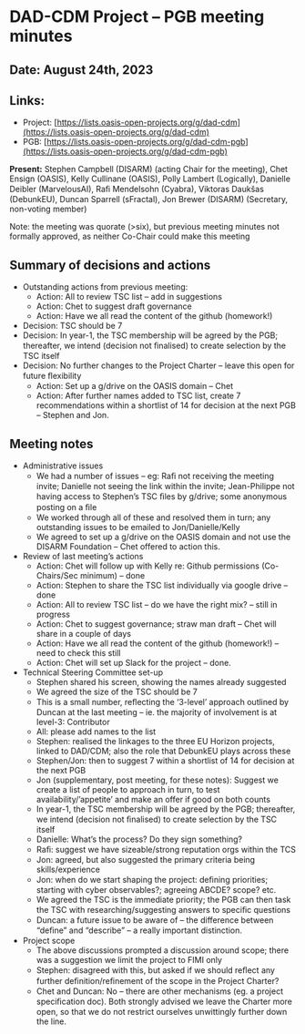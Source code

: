 # DAD-CDM Project –  PGB meeting minutes
## Date: August 24th, 2023

## Links:
* Project: [https://lists.oasis-open-projects.org/g/dad-cdm](https://lists.oasis-open-projects.org/g/dad-cdm)
* PGB: [https://lists.oasis-open-projects.org/g/dad-cdm-pgb](https://lists.oasis-open-projects.org/g/dad-cdm-pgb)

**Present:**
Stephen Campbell (DISARM) (acting Chair for the meeting), Chet Ensign (OASIS), Kelly Cullinane (OASIS), Polly Lambert (Logically), Danielle Deibler (MarvelousAI), Raﬁ Mendelsohn (Cyabra), Viktoras Daukšas (DebunkEU), Duncan Sparrell (sFractal), Jon Brewer (DISARM) (Secretary, non-voting member)

Note: the meeting was quorate (>six), but previous meeting minutes not formally approved, as neither Co-Chair could make this meeting

## Summary of decisions and actions
* Outstanding actions from previous meeting:
	* Action: All to review TSC list – add in suggestions
	* Action: Chet to suggest draft governance
	* Action: Have we all read the content of the github (homework!)
* Decision: TSC should be 7
* Decision: In year-1, the TSC membership will be agreed by the PGB; thereafter, we intend (decision not ﬁnalised) to create selection by the TSC itself
* Decision: No further changes to the Project Charter – leave this open for future ﬂexibility
	* Action: Set up a g/drive on the OASIS domain – Chet
	* Action: After further names added to TSC list, create 7 recommendations within a shortlist of 14 for decision at the next PGB – Stephen and Jon.

## Meeting notes
* Administrative issues
	* We had a number of issues – eg: Raﬁ not receiving the meeting invite; Danielle not seeing the link within the invite; Jean-Philippe not having access to Stephen’s TSC ﬁles by g/drive; some anonymous posting on a ﬁle
	* We worked through all of these and resolved them in turn; any outstanding issues to be emailed to Jon/Danielle/Kelly
	* We agreed to set up a g/drive on the OASIS domain and not use the DISARM Foundation – Chet offered to action this.
* Review of last meeting’s actions
	* Action: Chet will follow up with Kelly re: Github permissions (Co-Chairs/Sec minimum) – done
	* Action: Stephen to share the TSC list individually via google drive – done
	* Action: All to review TSC list – do we have the right mix? – still in progress
	* Action: Chet to suggest governance; straw man draft – Chet will share in a couple of days
	* Action: Have we all read the content of the github (homework!) – need to check this still
	* Action: Chet will set up Slack for the project – done.
* Technical Steering Committee set-up
	* Stephen shared his screen, showing the names already suggested
	* We agreed the size of the TSC should be 7
	* This is a small number, reﬂecting the ‘3-level’ approach outlined by Duncan at the last meeting – ie. the majority of involvement is at level-3: Contributor
	* All: please add names to the list
	* Stephen: realised the linkages to the three EU Horizon projects, linked to DAD/CDM; also the role that DebunkEU plays across these
	* Stephen/Jon: then to suggest 7 within a shortlist of 14 for decision at the next PGB
	* Jon (supplementary, post meeting, for these notes): Suggest we create a list of people to approach in turn, to test availability/’appetite’ and make an offer if good on both counts
	* In year-1, the TSC membership will be agreed by the PGB; thereafter, we intend (decision not ﬁnalised) to create selection by the TSC itself
	* Danielle: What’s the process? Do they sign something?
	* Raﬁ: suggest we have sizeable/strong reputation orgs within the TCS
	* Jon: agreed, but also suggested the primary criteria being skills/experience
	* Jon: when do we start shaping the project: deﬁning priorities; starting with cyber observables?; agreeing ABCDE? scope? etc.
	* We agreed the TSC is the immediate priority; the PGB can then task the TSC with researching/suggesting answers to speciﬁc questions
	* Duncan: a future issue to be aware of – the difference between “deﬁne” and “describe” – a really important distinction.
* Project scope
	* The above discussions prompted a discussion around scope; there was a suggestion we limit the project to FIMI only
	* Stephen: disagreed with this, but asked if we should reﬂect any further deﬁnition/reﬁnement of the scope in the Project Charter?
	* Chet and Duncan: No – there are other mechanisms (eg. a project speciﬁcation doc). Both strongly advised we leave the Charter more open, so that we do not restrict ourselves unwittingly further down the line.
